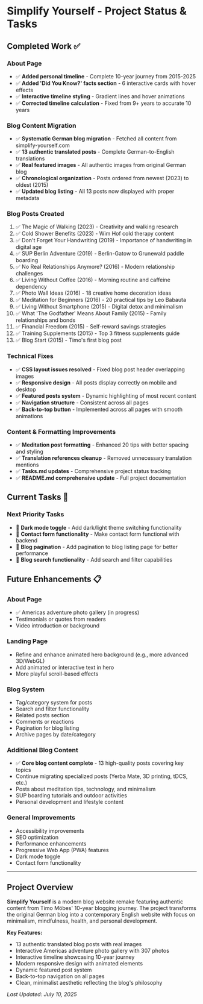 # Simplify Yourself - Project Status & Tasks

## Completed Work ✅

### About Page
- ✅ **Added personal timeline** - Complete 10-year journey from 2015-2025
- ✅ **Added 'Did You Know?' facts section** - 6 interactive cards with hover effects
- ✅ **Interactive timeline styling** - Gradient lines and hover animations
- ✅ **Corrected timeline calculation** - Fixed from 9+ years to accurate 10 years

### Blog Content Migration
- ✅ **Systematic German blog migration** - Fetched all content from simplify-yourself.com
- ✅ **13 authentic translated posts** - Complete German-to-English translations
- ✅ **Real featured images** - All authentic images from original German blog
- ✅ **Chronological organization** - Posts ordered from newest (2023) to oldest (2015)
- ✅ **Updated blog listing** - All 13 posts now displayed with proper metadata

### Blog Posts Created
1. ✅ The Magic of Walking (2023) - Creativity and walking research
2. ✅ Cold Shower Benefits (2023) - Wim Hof cold therapy content
3. ✅ Don't Forget Your Handwriting (2019) - Importance of handwriting in digital age
4. ✅ SUP Berlin Adventure (2019) - Berlin-Gatow to Grunewald paddle boarding
5. ✅ No Real Relationships Anymore? (2016) - Modern relationship challenges
6. ✅ Living Without Coffee (2016) - Morning routine and caffeine dependency
7. ✅ Photo Wall Ideas (2016) - 18 creative home decoration ideas
8. ✅ Meditation for Beginners (2016) - 20 practical tips by Leo Babauta
9. ✅ Living Without Smartphone (2015) - Digital detox and minimalism
10. ✅ What 'The Godfather' Means About Family (2015) - Family relationships and bonds
11. ✅ Financial Freedom (2015) - Self-reward savings strategies
12. ✅ Training Supplements (2015) - Top 3 fitness supplements guide
13. ✅ Blog Start (2015) - Timo's first blog post

### Technical Fixes
- ✅ **CSS layout issues resolved** - Fixed blog post header overlapping images
- ✅ **Responsive design** - All posts display correctly on mobile and desktop
- ✅ **Featured posts system** - Dynamic highlighting of most recent content
- ✅ **Navigation structure** - Consistent across all pages
- ✅ **Back-to-top button** - Implemented across all pages with smooth animations

### Content & Formatting Improvements
- ✅ **Meditation post formatting** - Enhanced 20 tips with better spacing and styling
- ✅ **Translation references cleanup** - Removed unnecessary translation mentions
- ✅ **Tasks.md updates** - Comprehensive project status tracking
- ✅ **README.md comprehensive update** - Full project documentation

## Current Tasks 🔄

### Next Priority Tasks
- 🔄 **Dark mode toggle** - Add dark/light theme switching functionality
- 🔄 **Contact form functionality** - Make contact form functional with backend
- 🔄 **Blog pagination** - Add pagination to blog listing page for better performance
- 🔄 **Blog search functionality** - Add search and filter capabilities

## Future Enhancements 📋

### About Page
- ✅ Americas adventure photo gallery (in progress)
- Testimonials or quotes from readers
- Video introduction or background

### Landing Page
- Refine and enhance animated hero background (e.g., more advanced 3D/WebGL)
- Add animated or interactive text in hero
- More playful scroll-based effects

### Blog System
- Tag/category system for posts
- Search and filter functionality
- Related posts section
- Comments or reactions
- Pagination for blog listing
- Archive pages by date/category

### Additional Blog Content
- ✅ **Core blog content complete** - 13 high-quality posts covering key topics
- Continue migrating specialized posts (Yerba Mate, 3D printing, tDCS, etc.)
- Posts about meditation tips, technology, and minimalism
- SUP boarding tutorials and outdoor activities
- Personal development and lifestyle content

### General Improvements
- Accessibility improvements
- SEO optimization
- Performance enhancements
- Progressive Web App (PWA) features
- Dark mode toggle
- Contact form functionality

---

## Project Overview
**Simplify Yourself** is a modern blog website remake featuring authentic content from Timo Möbes' 10-year blogging journey. The project transforms the original German blog into a contemporary English website with focus on minimalism, mindfulness, health, and personal development.

**Key Features:**
- 13 authentic translated blog posts with real images
- Interactive Americas adventure photo gallery with 307 photos
- Interactive timeline showcasing 10-year journey  
- Modern responsive design with animated elements
- Dynamic featured post system
- Back-to-top navigation on all pages
- Clean, minimalist aesthetic reflecting the blog's philosophy

*Last Updated: July 10, 2025* 